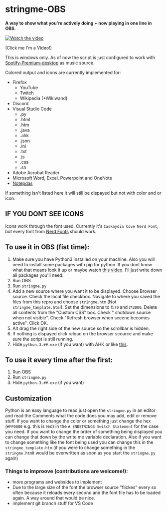 # stringme-OBS
**A way to show what you're actively doing + now playing in one line in OBS.**

[![Watch the video](https://i.imgur.com/24l747X.png)](https://youtu.be/4zdsZl--wLY)

(Click me I'm a Video!)

This is windows only. As of now the script is just configured to work with [Spotify-Premium-desktop](https://www.spotify.com/de/download/windows/) as music source.

Colored output and icons are currently implemented for:
* Firefox
  - YouTube
  - Twitch 
  - Wikipedia (+Wikiwand)
* Discord
* Visual Studio Code
  - .py
  - .html
  - .htm
  - .java
  - .ahk
  - .json
  - .ini
  - .txt
  - .js
  - .css
  - .sh
* Adobe Acrobat Reader
* Microsoft Word, Excel, Powerpoint and OneNote
* [Notepdas](https://github.com/JasonStein/Notepads) 

If something isn't listed here it will still be dispayed but not with color and or icon.

## IF YOU DONT SEE ICONS
Icons work through the font used. Currently it's `Caskaydia Cove Nerd Font`, but every font from [Nerd Fonts](https://www.nerdfonts.com/font-downloads) should work. 

## To use it in OBS (fist time):
1. Make sure you have Python3 installed on your machine. Also you will need to install some packages with pip for python. If you dont know what that means look it up or maybe watch [this video](https://youtu.be/7snh_1Hf_TI). I'll just write down all packages you'll need: 
3. Run OBS
4. Run `stringme.py`
5. Add a new source where you want it to be displayed. Choose Browser source. Check the local file checkbox. Navigate to where you saved the files from this repro and choose `stringme.htm` (Not `stringme_tamplate.htm`!). Set the dimensions to ⇅`70` and ⇄`2000`. Delete all contents from the "Custom CSS" box. Check " shutdown source when not visible". Check "Refresh browser when sceene becomes active".  Click OK.
7. Alt drag the right side of the new source so the scrollbar is hidden. 
8. If nothing is dispayed click reload on the browser scource and make sure the script is still running. 
9. Hide `python.3.##.exe` (if you want) with AHK or like [this](https://answers.microsoft.com/en-us/windows/forum/all/how-can-i-hide-a-specific-program-in-the-system/f7f09999-9397-44e8-b1d0-792a49d3721b). 

## To use it every time after the first:
1. Run OBS
2. Run `stringme.py`
3. Hide `python.3.##.exe` (if you want)

## Customization 
Python is an easy language to read just open the `stringme.py` in an editor and read the Comments what the code does you may add, edit or remove stuff. If you want to change the color or something just change the hex (`#FF0000` e.g. this is red) in the `# ENDSTRINGS Switch Statement` for the case you need. If you want to change the order of something being displayed you can change that down by the write me variable declaration. Also if you want to change something like the font being used you can change this in the `stringme_template.htm` (if you were to change something in the `stringme.htm`it would be overwritten as soon as you start the `stringme.py` again)

### Things to improove (contributions are welcome!): 
 * more programs and websides to implement 
 * Due to the large size of the font the browser source "flickes" every so often because it reloads every second and the font file has to be loaded again. A way around that would be nice. 
 * implement git branch stuff for VS Code
